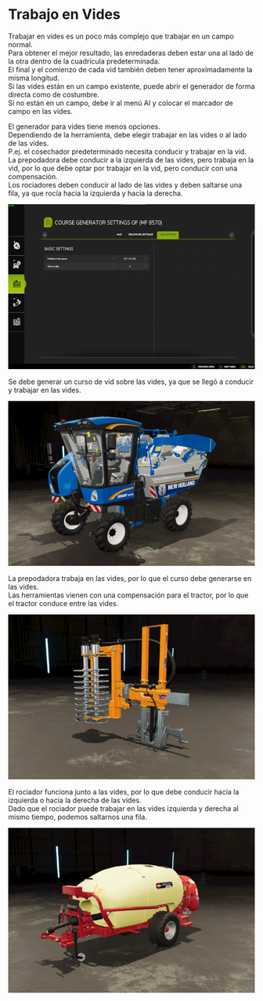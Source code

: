 # Trabajo en Vides
  
Trabajar en vides es un poco más complejo que trabajar en un campo normal.  
Para obtener el mejor resultado, las enredaderas deben estar una al lado de la otra dentro de la cuadrícula predeterminada.  
El final y el comienzo de cada vid también deben tener aproximadamente la misma longitud.  
Si las vides están en un campo existente, puede abrir el generador de forma directa como de costumbre.  
Si no están en un campo, debe ir al menú AI y colocar el marcador de campo en las vides.  


  
El generador para vides tiene menos opciones.  
Dependiendo de la herramienta, debe elegir trabajar en las vides o al lado de las vides.  
P.ej. el cosechador predeterminado necesita conducir y trabajar en la vid.  
      La prepodadora debe conducir a la izquierda de las vides, pero trabaja en la vid, por lo que debe optar por trabajar en la vid, pero conducir con una compensación.  
      Los rociadores deben conducir al lado de las vides y deben saltarse una fila, ya que rocía hacia la izquierda y hacia la derecha.  


![Image](../assets/images/vineworkgen_0_0_765_510.png)

  
Se debe generar un curso de vid sobre las vides, ya que se llegó a conducir y trabajar en las vides.  


![Image](../assets/images/vineworkharvest_0_0_765_510.png)

  
La prepodadora trabaja en las vides, por lo que el curso debe generarse en las vides.  
Las herramientas vienen con una compensación para el tractor, por lo que el tractor conduce entre las vides.  


![Image](../assets/images/vineworkpruner_0_0_765_510.png)

  
El rociador funciona junto a las vides, por lo que debe conducir hacia la izquierda o hacia la derecha de las vides.  
Dado que el rociador puede trabajar en las vides izquierda y derecha al mismo tiempo, podemos saltarnos una fila.  


![Image](../assets/images/vineworkspray_0_0_765_510.png)

